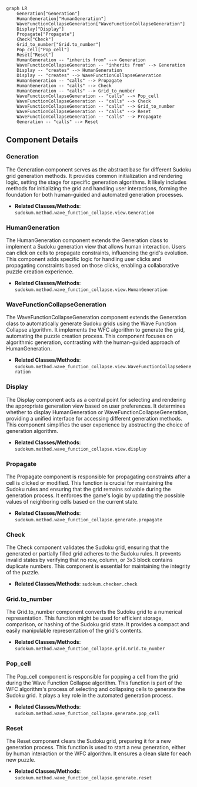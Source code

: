 ```mermaid
graph LR
    Generation["Generation"]
    HumanGeneration["HumanGeneration"]
    WaveFunctionCollapseGeneration["WaveFunctionCollapseGeneration"]
    Display["Display"]
    Propagate["Propagate"]
    Check["Check"]
    Grid_to_number["Grid.to_number"]
    Pop_cell["Pop_cell"]
    Reset["Reset"]
    HumanGeneration -- "inherits from" --> Generation
    WaveFunctionCollapseGeneration -- "inherits from" --> Generation
    Display -- "creates" --> HumanGeneration
    Display -- "creates" --> WaveFunctionCollapseGeneration
    HumanGeneration -- "calls" --> Propagate
    HumanGeneration -- "calls" --> Check
    HumanGeneration -- "calls" --> Grid_to_number
    WaveFunctionCollapseGeneration -- "calls" --> Pop_cell
    WaveFunctionCollapseGeneration -- "calls" --> Check
    WaveFunctionCollapseGeneration -- "calls" --> Grid_to_number
    WaveFunctionCollapseGeneration -- "calls" --> Reset
    WaveFunctionCollapseGeneration -- "calls" --> Propagate
    Generation -- "calls" --> Reset
```

## Component Details

### Generation
The Generation component serves as the abstract base for different Sudoku grid generation methods. It provides common initialization and rendering logic, setting the stage for specific generation algorithms. It likely includes methods for initializing the grid and handling user interactions, forming the foundation for both human-guided and automated generation processes.
- **Related Classes/Methods**: `sudokum.method.wave_function_collapse.view.Generation`

### HumanGeneration
The HumanGeneration component extends the Generation class to implement a Sudoku generation view that allows human interaction. Users can click on cells to propagate constraints, influencing the grid's evolution. This component adds specific logic for handling user clicks and propagating constraints based on those clicks, enabling a collaborative puzzle creation experience.
- **Related Classes/Methods**: `sudokum.method.wave_function_collapse.view.HumanGeneration`

### WaveFunctionCollapseGeneration
The WaveFunctionCollapseGeneration component extends the Generation class to automatically generate Sudoku grids using the Wave Function Collapse algorithm. It implements the WFC algorithm to generate the grid, automating the puzzle creation process. This component focuses on algorithmic generation, contrasting with the human-guided approach of HumanGeneration.
- **Related Classes/Methods**: `sudokum.method.wave_function_collapse.view.WaveFunctionCollapseGeneration`

### Display
The Display component acts as a central point for selecting and rendering the appropriate generation view based on user preferences. It determines whether to display HumanGeneration or WaveFunctionCollapseGeneration, providing a unified interface for accessing different generation methods. This component simplifies the user experience by abstracting the choice of generation algorithm.
- **Related Classes/Methods**: `sudokum.method.wave_function_collapse.view.display`

### Propagate
The Propagate component is responsible for propagating constraints after a cell is clicked or modified. This function is crucial for maintaining the Sudoku rules and ensuring that the grid remains solvable during the generation process. It enforces the game's logic by updating the possible values of neighboring cells based on the current state.
- **Related Classes/Methods**: `sudokum.method.wave_function_collapse.generate.propagate`

### Check
The Check component validates the Sudoku grid, ensuring that the generated or partially filled grid adheres to the Sudoku rules. It prevents invalid states by verifying that no row, column, or 3x3 block contains duplicate numbers. This component is essential for maintaining the integrity of the puzzle.
- **Related Classes/Methods**: `sudokum.checker.check`

### Grid.to_number
The Grid.to_number component converts the Sudoku grid to a numerical representation. This function might be used for efficient storage, comparison, or hashing of the Sudoku grid state. It provides a compact and easily manipulable representation of the grid's contents.
- **Related Classes/Methods**: `sudokum.method.wave_function_collapse.grid.Grid.to_number`

### Pop_cell
The Pop_cell component is responsible for popping a cell from the grid during the Wave Function Collapse algorithm. This function is part of the WFC algorithm's process of selecting and collapsing cells to generate the Sudoku grid. It plays a key role in the automated generation process.
- **Related Classes/Methods**: `sudokum.method.wave_function_collapse.generate.pop_cell`

### Reset
The Reset component clears the Sudoku grid, preparing it for a new generation process. This function is used to start a new generation, either by human interaction or the WFC algorithm. It ensures a clean slate for each new puzzle.
- **Related Classes/Methods**: `sudokum.method.wave_function_collapse.generate.reset`
